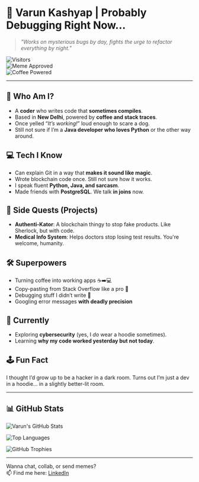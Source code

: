 # 👾 Varun Kashyap | Probably Debugging Right Now...

> _"Works on mysterious bugs by day, fights the urge to refactor everything by night."_

![Visitors](https://komarev.com/ghpvc/?username=varun-kashyap1207&style=flat-square&color=blue)  
![Meme Approved](https://img.shields.io/badge/Meme--Friendly-✅-orange)  
![Coffee Powered](https://img.shields.io/badge/powered%20by-coffee-795548)

---

## 🧠 Who Am I?

- A **coder** who writes code that **sometimes compiles**.
- Based in **New Delhi**, powered by **coffee and stack traces**.
- Once yelled “_It’s working!_” loud enough to scare a dog.  
- Still not sure if I’m a **Java developer who loves Python** or the other way around.

## 💻 Tech I Know

- Can explain Git in a way that **makes it sound like magic**.
- Wrote blockchain code once. Still not sure how it works.
- I speak fluent **Python, Java, and sarcasm**.
- Made friends with **PostgreSQL**. We talk **in joins** now.

## 🧪 Side Quests (Projects)

- **Authenti-Kator**: A blockchain thingy to stop fake products. Like Sherlock, but with code.
- **Medical Info System**: Helps doctors stop losing test results. You're welcome, humanity.

## 🛠 Superpowers

- Turning coffee into working apps ☕➡️💻  
- Copy-pasting from Stack Overflow like a pro 🧙  
- Debugging stuff I didn’t write 😤  
- Googling error messages **with deadly precision**

## 📡 Currently

- Exploring **cybersecurity** (yes, I *do* wear a hoodie sometimes).
- Learning **why my code worked yesterday but not today**.

## 🕹 Fun Fact

I thought I’d grow up to be a hacker in a dark room. Turns out I’m just a dev in a hoodie… in a slightly better-lit room.

---

## 📊 GitHub Stats

![Varun's GitHub Stats](https://github-readme-stats.vercel.app/api?username=varun-kashyap1207&show_icons=true&theme=tokyonight)

![Top Languages](https://github-readme-stats.vercel.app/api/top-langs/?username=varun-kashyap1207&layout=compact&theme=radical)

![GitHub Trophies](https://github-profile-trophy.vercel.app/?username=varun-kashyap1207&theme=gruvbox&no-frame=true&row=1)

---

Wanna chat, collab, or send memes?  
📫 Find me here: [LinkedIn](https://www.linkedin.com/in/varun-kashyap1207/)
